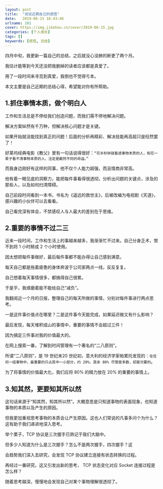 ```yaml
---
layout: post
title:  "说说近期自己的感悟"
date:   2019-06-15 16:43:46
urlname: 101
cover: https://img.jikehou.cn/cover/2019-06-15.jpg
categories: [个人成长]
tags: []
keywords: [感悟, 总结]
---
```

四月中旬，我更新一篇自己的总结，之后就没心没肺的断更了两个月。

我估计能等到今天还没把我删掉的读者应该都是真爱了。

用了一段时间来寻觅到真爱，我倒也不觉得亏本。

本文主要是自己近期的总结心得，希望能对你有所帮助。
<!-- more -->

## 1.抓住事情本质，做个明白人

工作和生活总是不停给我们创造问题，而我们需不停地解决问题。

解决方案纵然有千万种，但解决核心问题才是关键。

如果开始就没能找到真正的问题！后面的分析再精彩、解决技能再高超只是枉然罢了！

好莱坞经典电影《教父》里有一句话说得很好：`“花半秒钟就看透事物本质的人，和花一辈子看不清事物本质的人，注定是截然不同的命运。”`

而我身边刚好有这样的同事，他不仅个人能力超强，而且情商非常高。

他有着一眼见底的洞察力，能把每件事看得很透彻，分析出问题的关键点，涉及的那些人，以及如何扫清障碍。

自己前段时间看到一本书，书名为《遥远的救世主》，后被改编为电视剧《天道》，感兴趣的小伙伴可以去看看。

自己看完深有体会，不禁感叹人与人最大的差别在于思维。

## 2.重要的事情不过二三

近来一段时间，工作和生活上的事越来越多，我渐渐忙不过来。自己分身乏术，恨不到将 1 小时掰成 2 个小时使用。

因太想把每件事做好，最后每件事都不能办得让自己感到满意。

每天自己都是拖着疲惫的身体奔波于公司家两点一线，反反复复。

自己想着每天事情很多，都搞得自己很累。

于是乎，我琢磨着能不能给自己“减负”。

我翻阅近一个月的日报，整理自己的每天所做的事情，分别对每件事进行两点思考。

一是这件事价值点在哪里？二是这件事今天能完成，如果延迟做又有什么影响？

最后发现，每天堆积成山的事情中，重要的事情不会超过三件！

因为搞定三件事对我的价值最大的。

在网上搜索一番，了解到时间管理有一个著名的“二八原则”。

所谓“二八原则”，是 19 世纪末20 世纪初，意大利的经济学家帕累托发现的：`在任何一组事物中，最重要的只占其中一小部分，约 20%，其余 80% 尽管是多数，却是次要的`。

为了将事情的价值最大化，我们应将 80% 的精力放在 20% 的重要的事情上。

## 3.知其然，更要知其所以然

这句话来源于“知其然，知其所以然”。大概意思是只知道事物的表面现象，也知道事物的本质以及产生的原因。

但我更加重视思考事物的本质会让产生原因。这也人们常说的凡事多问个为什么？这有助于我们递进地深入思考。

举个栗子，TCP 协议是三次握手已熟记于我们大脑中。

但多少人知道为什么是三次握手？怎么不是两次握手，四次握手？这

会趋势我们深入去研究，会发现 TCP 协议建立连接有状态转换的过程。

再经过一番研究，这又引发出新的思考， TCP 状态变化对应 Socket 连接过程是怎么样？

随着思考越深，慢慢地会发现自己对某个事物理解很透彻了。


